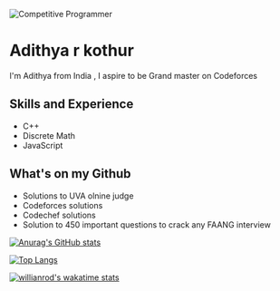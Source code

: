 
![Competitive Programmer ](https://media-exp1.licdn.com/dms/image/C5616AQHco-2zAX6mWg/profile-displaybackgroundimage-shrink_350_1400/0/1648737761319?e=1660176000&v=beta&t=9jpjNxXusGHLcW2lFm7LdSrrm6qc2vzz_ZMhQnjbZ1Y)

# Adithya r kothur
I'm Adithya from India , I aspire to be Grand master on Codeforces

## Skills and Experience
* C++
* Discrete Math
* JavaScript



## What's on my Github
* Solutions to UVA olnine judge
* Codeforces solutions
* Codechef solutions 
* Solution to 450 important questions to crack any FAANG interview










[![Anurag's GitHub stats](https://github-readme-stats.vercel.app/api?username=adithya-r-kothur)](https://github.com/anuraghazra/github-readme-stats)



[![Top Langs](https://github-readme-stats.vercel.app/api/top-langs/?username=adithya-r-kothur&hide=javascript,html)](https://github.com/anuraghazra/github-readme-stats)




[![willianrod's wakatime stats](https://github-readme-stats.vercel.app/api/wakatime?username=adithya-r-kothur)](https://github.com/anuraghazra/github-readme-stats)

